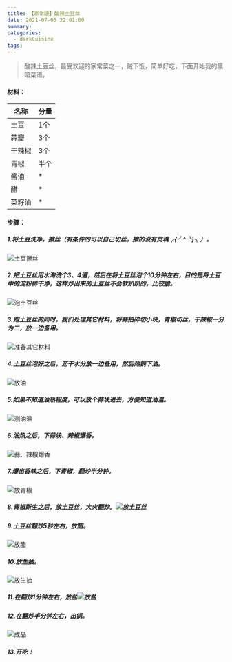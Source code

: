 ```yaml
---
title: 【家常版】酸辣土豆丝
date: 2021-07-05 22:01:00
summary: 
categories: 
  - darkCuisine
tags:
---
```

> 酸辣土豆丝，最受欢迎的家常菜之一，贼下饭，简单好吃，下面开始我的黑暗菜谱。
#### 材料：
| 名称 | 分量 |
|--|--|
| 土豆 |1个  |
| 蒜瓣|3个 |
| 干辣椒| 3个|
| 青椒|半个 |
|酱油|* |
|醋|* |
|菜籽油|* |

#### 步骤：
##### 1.将土豆洗净，擦丝（有条件的可以自己切丝，擦的没有灵魂╭(╯^╰)╮）。
![土豆擦丝](https://img-blog.csdnimg.cn/2021070609530329.jpg?x-oss-process=image/watermark,type_ZmFuZ3poZW5naGVpdGk,shadow_10,text_aHR0cHM6Ly9ibG9nLmNzZG4ubmV0L3dlaXhpbl80MDI0Mzg5NA==,size_16,color_FFFFFF,t_70#pic_center)
##### 2.把土豆丝用水淘洗个3、4遍，然后在将土豆丝泡个10分钟左右，目的是将土豆中的淀粉排干净，这样炒出来的土豆丝不会软趴趴的，比较脆。
![泡土豆丝](https://img-blog.csdnimg.cn/2021070610024868.jpg?x-oss-process=image/watermark,type_ZmFuZ3poZW5naGVpdGk,shadow_10,text_aHR0cHM6Ly9ibG9nLmNzZG4ubmV0L3dlaXhpbl80MDI0Mzg5NA==,size_16,color_FFFFFF,t_70#pic_center)
##### 3.跑土豆丝的同时，我们处理其它材料，将蒜拍碎切小块，青椒切丝，干辣椒一分为二，放一边备用。
![准备其它材料](https://img-blog.csdnimg.cn/2021070610043372.jpg?x-oss-process=image/watermark,type_ZmFuZ3poZW5naGVpdGk,shadow_10,text_aHR0cHM6Ly9ibG9nLmNzZG4ubmV0L3dlaXhpbl80MDI0Mzg5NA==,size_16,color_FFFFFF,t_70#pic_center)
##### 4.土豆丝泡好之后，沥干水分放一边备用，然后热锅下油。
![放油](https://img-blog.csdnimg.cn/20210706100622408.jpg?x-oss-process=image/watermark,type_ZmFuZ3poZW5naGVpdGk,shadow_10,text_aHR0cHM6Ly9ibG9nLmNzZG4ubmV0L3dlaXhpbl80MDI0Mzg5NA==,size_16,color_FFFFFF,t_70#pic_center)
##### 5.如果不知道油热程度，可以放个蒜块进去，方便知道油温。
![测油温](https://img-blog.csdnimg.cn/20210706100847694.jpg?x-oss-process=image/watermark,type_ZmFuZ3poZW5naGVpdGk,shadow_10,text_aHR0cHM6Ly9ibG9nLmNzZG4ubmV0L3dlaXhpbl80MDI0Mzg5NA==,size_16,color_FFFFFF,t_70#pic_center)
##### 6.油热之后，下蒜块、辣椒爆香。
![蒜、辣椒爆香](https://img-blog.csdnimg.cn/20210706100947693.jpg?x-oss-process=image/watermark,type_ZmFuZ3poZW5naGVpdGk,shadow_10,text_aHR0cHM6Ly9ibG9nLmNzZG4ubmV0L3dlaXhpbl80MDI0Mzg5NA==,size_16,color_FFFFFF,t_70#pic_center)
##### 7.爆出香味之后，下青椒，翻炒半分钟。
![放青椒](https://img-blog.csdnimg.cn/20210706101048768.jpg?x-oss-process=image/watermark,type_ZmFuZ3poZW5naGVpdGk,shadow_10,text_aHR0cHM6Ly9ibG9nLmNzZG4ubmV0L3dlaXhpbl80MDI0Mzg5NA==,size_16,color_FFFFFF,t_70#pic_center)
##### 8.青椒断生之后，放土豆丝，大火翻炒。![放土豆丝](https://img-blog.csdnimg.cn/20210706101129479.jpg?x-oss-process=image/watermark,type_ZmFuZ3poZW5naGVpdGk,shadow_10,text_aHR0cHM6Ly9ibG9nLmNzZG4ubmV0L3dlaXhpbl80MDI0Mzg5NA==,size_16,color_FFFFFF,t_70#pic_center)
##### 9.土豆丝翻炒5秒左右，放醋。
![放醋](https://img-blog.csdnimg.cn/20210706101606333.jpg?x-oss-process=image/watermark,type_ZmFuZ3poZW5naGVpdGk,shadow_10,text_aHR0cHM6Ly9ibG9nLmNzZG4ubmV0L3dlaXhpbl80MDI0Mzg5NA==,size_16,color_FFFFFF,t_70#pic_center)

##### 10.放生抽。
![放生抽](https://img-blog.csdnimg.cn/20210706101307873.jpg?x-oss-process=image/watermark,type_ZmFuZ3poZW5naGVpdGk,shadow_10,text_aHR0cHM6Ly9ibG9nLmNzZG4ubmV0L3dlaXhpbl80MDI0Mzg5NA==,size_16,color_FFFFFF,t_70#pic_center)
##### 11.在翻炒1分钟左右，放盐![放盐](https://img-blog.csdnimg.cn/20210706101348940.jpg?x-oss-process=image/watermark,type_ZmFuZ3poZW5naGVpdGk,shadow_10,text_aHR0cHM6Ly9ibG9nLmNzZG4ubmV0L3dlaXhpbl80MDI0Mzg5NA==,size_16,color_FFFFFF,t_70#pic_center)
##### 12.在翻炒半分钟左右，出锅。
![成品](https://img-blog.csdnimg.cn/20210706101518781.jpg?x-oss-process=image/watermark,type_ZmFuZ3poZW5naGVpdGk,shadow_10,text_aHR0cHM6Ly9ibG9nLmNzZG4ubmV0L3dlaXhpbl80MDI0Mzg5NA==,size_16,color_FFFFFF,t_70#pic_center)
##### 13.开吃！






